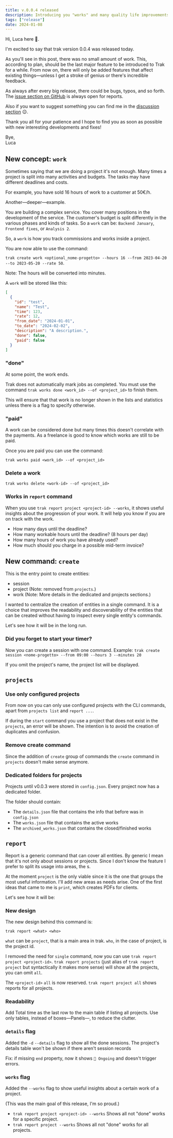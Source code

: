 ```yaml
---
title: v.0.0.4 released
description: Introducing you "works" and many quality life improvements
tags: ["release"]
date: 2024-01-08
---
```


Hi, Luca here 👋.

I'm excited to say that trak version 0.0.4 was released today.

As you'll see in this post, there was no small amount of work.
This, according to plan, should be the last major feature to be introduced to Trak for a while. From now on, there will only be added features that affect existing things—unless I get a stroke of genius or there's incredible feedback.

As always after every big release, there could be bugs, typos, and so forth. The [issue section on GitHub](https://github.com/lcfd/trak/issues) is always open for reports.

Also if you want to suggest something you can find me in the [discussion section](https://github.com/lcfd/trak/discussions) 😉.

Thank you all for your patience and I hope to find you as soon as possible with new interesting developments and fixes!

Bye,
<br>
Luca

## New concept: `work`

Sometimes saying that we are doing a project it's not enough.
Many times a project is split into many activities and budgets.
The tasks may have different deadlines and costs.

For example, you have sold 16 hours of work to a customer at 50€/h.

Another—deeper—example.

You are building a complex service.
You cover many positions in the development of the service.
The customer's budget is split differently in the various phases and kinds of tasks.
So a `work` can be: `Backend January`, `Frontend fixes`, or `Analysis 2`.

So, a `work` is how you track commissions and works inside a project.

You are now able to use the command:

`trak create work <optional_nome-progetto> --hours 16 --from 2023-04-20 --to 2023-05-20 --rate 50`.

Note: The hours will be converted into minutes.

A `work` will be stored like this:

```json
[
  {
    "id": "test",
    "name": "Test",
    "time": 123,
    "rate": 12,
    "from_date": "2024-01-01",
    "to_date": "2024-02-02",
    "description": "A description.",
    "done": false,
    "paid": false
  }
]
```

### "done"

At some point, the work ends.

Trak does not automatically mark jobs as completed.
You must use the command `trak works done <work_id> --of <project_id>` to finish them.

This will ensure that that work is no longer shown in the lists and statistics unless there is a flag to specify otherwise.

### "paid"

A work can be considered done but many times this doesn't correlate with the payments.
As a freelance is good to know which works are still to be paid.

Once you are paid you can use the command:

`trak works paid <work_id> --of <project_id>`

### Delete a work

`trak works delete <work-id> --of <project_id>`

### Works in `report` command

When you use `trak report project <project-id> --works`, it shows useful insights about the progression of your work.
It will help you know if you are on track with the work.

- How many days until the deadline?
- How many workable hours until the deadline? (8 hours per day)
- How many hours of work you have already used?
- How much should you charge in a possible mid-term invoice?

## New command: `create`

This is the entry point to create entities:

- session
- project (Note: removed from `projects`.)
- work (Note: More details in the dedicated and projects sections.)

I wanted to centralize the creation of entities in a single command.
It is a choice that improves the readability and discoverability of the entities that can be created without having to inspect every single entity's commands.

Let's see how it will be in the long run.

### Did you forget to start your timer?

Now you can create a session with one command.
Example: `trak create session <nome-progetto> --from 09:00 --hours 3 --minutes 20`

If you omit the project's name, the project list will be displayed.

## `projects`

### Use only configured projects

From now on you can only use configured projects with the CLI commands, apart from `projects list` and `report ...`.

If during the `start` command you use a project that does not exist in the `projects`, an error will be shown.
The intention is to avoid the creation of duplicates and confusion.

### Remove create command

Since the addition of `create` group of commands the `create` command in `projects` doesn't make sense anymore.

### Dedicated folders for projects

Projects until v0.0.3 were stored in `config.json`.
Every project now has a dedicated folder.

The folder should contain:

- The `details.json` file that contains the info that before was in `config.json`
- The `works.json` file that contains the active works
- The `archived_works.json` that contains the closed/finished works

## `report`

Report is a generic command that can cover all entities.
By generic I mean that it's not only about sessions or projects.
Since I don't know the feature I prefer to split its usage into areas, the <what>s.

At the moment `project` is the only viable since it is the one that groups the most useful information.
I'll add new areas as needs arise.
One of the first ideas that came to me is `print`, which creates PDFs for clients.

Let's see how it will be:

### New design

The new design behind this command is:

`trak report <what> <who>`

`what` can be `project`, that is a main area in trak.
`who`, in the case of project, is the project id.

I removed the need for `single` command, now you can use `trak report project <project-id>`.
`trak report projects` (just alias of `trak report project` but syntactically it makes more sense) will show all the projects, you can omit `all`.

The `<project-id>` `all` is now reserved. `trak report project all` shows reports for all projects.

### Readability

Add Total time as the last row to the main table if listing all projects.
Use only tables, instead of boxes—Panels—, to reduce the clutter.

### `details` flag

Added the `-d` `--details` flag to show all the done sessions.
The project's details table won't be shown if there aren't session records

Fix: if missing `end` property, now it shows `🏃 Ongoing` and doesn't trigger errors.

### `works` flag

Added the `--works` flag to show useful insights about a certain work of a project.

(This was the main goal of this release, I'm so proud.)

- `trak report project <project-id> --works` Shows all not "done" works for a specific project.
- `trak report project --works` Shows all not "done" works for all projects.
